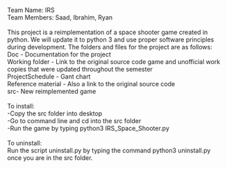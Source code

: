 Team Name: IRS <br/>
Team Members: Saad, Ibrahim, Ryan<br/>
<br/>
This project is a reimplementation of a space shooter game created in python. We will update it to python 3 and use proper software principles during development.
The folders and files for the project are as follows:
<br/>
Doc - Documentation for the project <br/>
Working folder - Link to the original source code game and unofficial work copies that were updated throughout the semester<br/>
ProjectSchedule - Gant chart<br/>
Reference material - Also a link to the original source code<br/>
src- New reimplemented game  <br/>
<br/>
To install:<br/>
-Copy the src folder into desktop  <br/>
-Go to command line and cd into the src folder  <br/>
-Run the game by typing python3 IRS_Space_Shooter.py  <br/> <br/>
To uninstall: <br/>
Run the script uninstall.py by typing the command python3 uninstall.py once you are in the src folder. <br/>